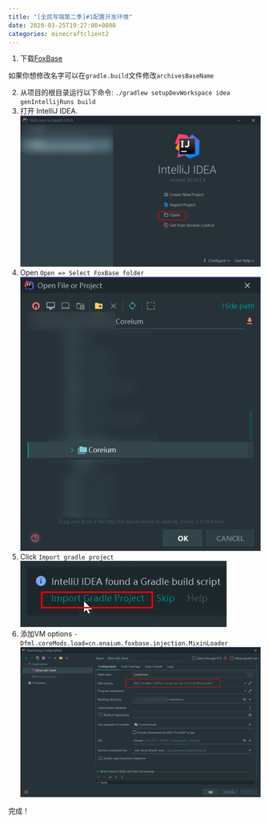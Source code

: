 ```yaml
---
title: "[全民写端第二季]#1配置开发环境"
date: 2020-03-25T19:27:00+0800
categories: minecraftclient2
---
```


1. 下载[FoxBase]("https://github.com/Enaium/FoxBase/tree/1.8.9-Forge-Example")

如果你想修改名字可以在`gradle.build`文件修改`archivesBaseName`

2. 从项目的根目录运行以下命令:
`./gradlew setupDevWorkspace idea genIntellijRuns build`
3. 打开 IntelliJ IDEA.
![img](/assets/minecraftclient2/1-1.png)
4. Open `Open => Select FoxBase folder`
![img](/assets/minecraftclient2/1-2.png)
5. Click `Import gradle project`
![img](/assets/minecraftclient2/1-3.png)
6. 添加VM options `-Dfml.coreMods.load=cn.enaium.foxbase.injection.MixinLoader`
![img](/assets/minecraftclient2/1-4.png)

完成！
